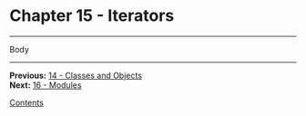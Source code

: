 # Chapter 15 - Iterators

---

Body

---

**Previous:** [14 - Classes and Objects](./14-classes_objects.md)  
**Next:** [16 - Modules](./16-modules.md)

[Contents](./readme.md)